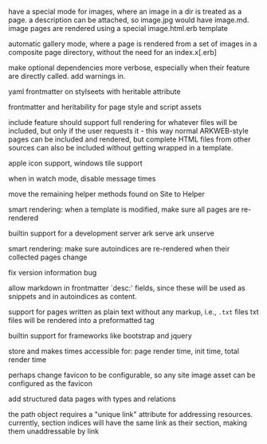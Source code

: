 have a special mode for images, where an image in a dir is treated as a page. a
description can be attached, so image.jpg would have image.md.
image pages are rendered using a special image.html.erb template

automatic gallery mode, where a page is rendered from a set of images in a
composite page directory, without the need for an index.x[.erb]

make optional dependencies more verbose, especially when their feature are
directly called. add warnings in.

yaml frontmatter on stylseets with heritable attribute

frontmatter and heritability for page style and script assets

include feature should support full rendering for whatever files will be
included, but only if the user requests it - this way normal ARKWEB-style pages
can be included and rendered, but complete HTML files from other sources can
also be included without getting wrapped in a template.

apple icon support, windows tile support

when in watch mode, disable message times

move the remaining helper methods found on Site to Helper

smart rendering: when a template is modified, make sure all pages are
re-rendered

builtin support for a development server
ark serve
ark unserve

smart rendering: make sure autoindices are re-rendered when their collected
pages change

fix version information bug

allow markdown in frontmatter `desc:' fields, since these will be used as
snippets and in autoindices as content.

support for pages written as plain text without any markup, i.e., `.txt` files
txt files will be rendered into a preformatted tag

builtin support for frameworks like bootstrap and jquery

store and makes times accessible for: page render time, init time, total render
time

perhaps change favicon to be configurable, so any site image asset can be
configured as the favicon

add structured data pages with types and relations

the path object requires a "unique link" attribute for addressing resources.
currently, section indices will have the same link as their section, making them
unaddressable by link



